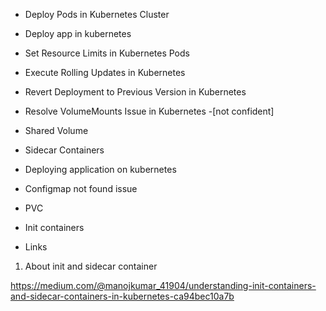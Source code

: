 - Deploy Pods in Kubernetes Cluster
- Deploy app in kubernetes
- Set Resource Limits in Kubernetes Pods
- Execute Rolling Updates in Kubernetes
- Revert Deployment to Previous Version in Kubernetes
- Resolve VolumeMounts Issue in Kubernetes      -[not confident]
- Shared Volume
- Sidecar Containers
- Deploying application on kubernetes
- Configmap not found issue
- PVC
- Init containers


- Links

1. About init and sidecar container

https://medium.com/@manojkumar_41904/understanding-init-containers-and-sidecar-containers-in-kubernetes-ca94bec10a7b
